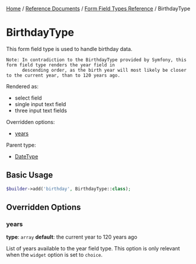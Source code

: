 [Home](../../../index.md) /
[Reference Documents](../../index.md) /
[Form Field Types Reference](index.md) /
BirthdayType

# BirthdayType

This form field type is used to handle birthday data.

```text
Note: In contradiction to the BirthdayType provided by Symfony, this form field type renders the year field in
      descending order, as the birth year will most likely be closer to the current year, than to 120 years ago.
```

Rendered as:

* select field
* single input text field
* three input text fields

Overridden options:

* [years](#years)

Parent type:

* [DateType](http://symfony.com/doc/4.0/reference/forms/types/choice.html)

## Basic Usage

```php
$builder->add('birthday', BirthdayType::class);
```

## Overridden Options

### years

**type**: `array` **default**: the current year to 120 years ago

List of years available to the year field type. This option is only relevant when the `widget` option is set to `choice`.

